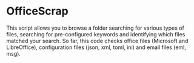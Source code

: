# OfficeScrap

This script allows you to browse a folder searching for various types of files, searching for pre-configured keywords and identifying which files matched your search. So far, this code checks office files (Microsoft and LibreOffice), configuration files (json, xml, toml, ini) and email files (eml, msg).
